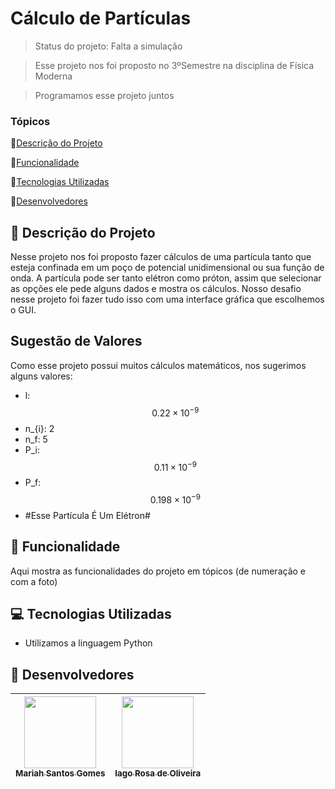 # Cálculo de Partículas

> Status do projeto: Falta a simulação

> Esse projeto nos foi proposto no 3ºSemestre na disciplina de Física Moderna

> Programamos esse projeto juntos

### Tópicos

🔹[Descrição do Projeto](#pencil-descrição-do-projeto)

🔹[Funcionalidade](#mag_right-funcionalidade)

🔹[Tecnologias Utilizadas](#computer-tecnologias-utilizadas)

🔹[Desenvolvedores](#busts_in_silhouette-desenvolvedores)

## :pencil: Descrição do Projeto
Nesse projeto nos foi proposto fazer cálculos de uma partícula tanto que esteja confinada em um poço de potencial unidimensional ou sua função de onda. A partícula pode ser tanto elétron como próton, assim que selecionar as opções ele pede alguns dados e mostra os cálculos. Nosso desafio nesse projeto foi fazer tudo isso com uma interface gráfica que escolhemos o GUI.

## Sugestão de Valores
Como esse projeto possui muitos cálculos matemáticos, nos sugerimos alguns valores:

- l: $$0.22 \times 10^{-9}$$
- n_{i}: 2
- n_f: 5
- P_i: $$0.11 \times 10^{-9}$$
- P_f: $$0.198 \times 10^{-9}$$
- #Esse Partícula É Um Elétron#  

## :mag_right: Funcionalidade
Aqui mostra as funcionalidades do projeto em tópicos (de numeração e com a foto)

## :computer: Tecnologias Utilizadas
- Utilizamos a linguagem Python

## :busts_in_silhouette: Desenvolvedores
| [<img loading="lazy" src="https://github.com/Mariah-Gomes/ProjetoCompMovel1/assets/141663285/e6827fd1-d8fe-4740-b6fc-fbbfccd05752" width=115><br><sub>Mariah Santos Gomes</sub>](https://github.com/Mariah-Gomes) | [<img loading="lazy" src="https://github.com/Mariah-Gomes/ProjetoCompMovel1/assets/141663285/66d7e656-b9e4-43b7-94fa-931b736df881" width=115><br><sub>Iago Rosa de Oliveira</sub>](https://github.com/iagorosa28) |
| :---: | :---: |

